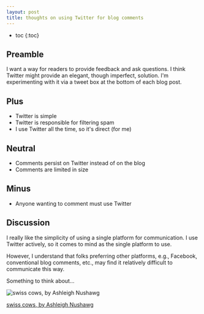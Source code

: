 ```yaml
---
layout: post
title: thoughts on using Twitter for blog comments
---
```


* toc
{:toc}

## Preamble

I want a way for readers to provide feedback and ask questions. I think Twitter might provide an elegant, though imperfect, solution. I'm experimenting with it via a tweet box at the bottom of each blog post.

## Plus

* Twitter is simple
* Twitter is responsible for filtering spam
* I use Twitter all the time, so it's direct (for me)

## Neutral

* Comments persist on Twitter instead of on the blog
* Comments are limited in size

## Minus

* Anyone wanting to comment must use Twitter

## Discussion

I really like the simplicity of using a single platform for communication. I use Twitter actively, so it comes to mind as the single platform to use.

However, I understand that folks preferring other platforms, e.g., Facebook, conventional blog comments, etc., may find it relatively difficult to communicate this way.

Something to think about...

![swiss cows, by Ashleigh Nushawg](http://farm4.staticflickr.com/3265/2295005507_c403dc1c3b.jpg)

[swiss cows, by Ashleigh Nushawg](http://www.flickr.com/photos/crazbabe21/2295005507/)